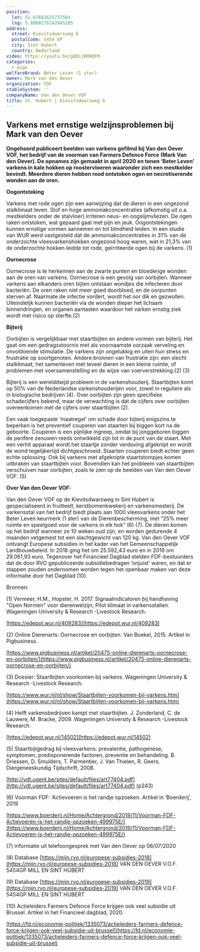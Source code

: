 ```yaml
---
position:
  lat: 51.67682625737564
  lng: 5.8008176142845205
address:
  street: Kievitsdwarsweg 6
  postalCode: 5454 GP
  city: Sint Hubert
  country: Nederland
video: https://youtu.be/gQ0ijB0HQFM
categories:
  - pigs
welfareBrand: Beter Leven (1 ster)
owner: Mark van den Oever
organization: FDF
stableSystem: ''
companyName: Van den Oever VOF
title: St. Hubert | Kievitsdwarsweg 6
---
```


## Varkens met ernstige welzijnsproblemen bij Mark van den Oever

**Ongehoord publiceert beelden van varkens gefilmd bij Van den Oever VOF, het bedrijf van de voorman van Farmers Defence Force (Mark Van den Oever). De opnames zijn gemaakt in april 2020 en tonen ‘Beter Leven’ varkens in kale hokken op roostervloeren waaronder zich een mestkelder bevindt. Meerdere dieren hebben rood ontstoken ogen en necrotiserende wonden aan de oren.**

**Oogontsteking**

Varkens met rode ogen zijn een aanwijzing dat de dieren in een ongezond stalklimaat leven. Stof en hoge ammoniakconcentraties (afkomstig uit o.a. mestkelders onder de stalvloer) irriteren neus- en oogslijmvliezen. De ogen raken ontstoken, wat gepaard gaat met pijn en jeuk. Oogontstekingen kunnen ernstige vormen aannemen en tot blindheid leiden. In een studie van WUR werd vastgesteld dat de ammoniakconcentraties in 31% van de onderzochte vleesvarkenshokken ongezond hoog waren, wat in 21,3% van de onderzochte hokken leidde tot rode, geïrriteerde ogen bij de varkens. (1)

**Oornecrose**

Oornecrose is te herkennen aan de zwarte punten en bloederige wonden aan de oren van varkens. Oornecrose is een gevolg van oorbijten. Wanneer varkens aan elkanders oren bijten ontstaan wondjes die infecteren door bacteriën. De oren raken niet meer goed doorbloed, en de oorpunten sterven af. Naarmate de infectie vordert, wordt het oor dik en gezwollen. Uiteindelijk kunnen bacteriën via de wonden dieper het lichaam binnendringen, en organen aantasten waardoor het varken ernstig ziek wordt met risico op sterfte.(2)

**Bijterij**

Oorbijten is vergelijkbaar met staartbijten en andere vormen van bijterij. Het gaat om een gedragsstoornis met als voornaamste oorzaak verveling en onvoldoende stimulatie. De varkens zijn ongelukkig en uiten hun stress en frustratie op soortgenoten. Andere bronnen van frustratie zijn: een slecht stalklimaat, het samenleven met teveel dieren in een kleine ruimte, of problemen met voersamenstelling en de wijze van voerverstrekking.(2) (3)

Bijterij is een werelddwijd probleem in de varkenshouderij. Staartbijten komt op 50% van de Nederlandse varkenshouderijen voor, zowel in reguliere als in biologische bedrijven (4). Over oorbijten zijn geen specifieke schadecijfers bekend, maar de verwachting is dat de cijfers over oorbijten overeenkomen met de cijfers over staartbijten (2).

Een vaak toegepaste ‘maatregel’ om schade door bijterij enigszins te beperken is het preventief couperen van staarten bij biggen kort na de geboorte. Couperen is een pijnlijke ingreep, omdat bij jonggeboren biggen de perifere zenuwen reeds ontwikkeld zijn tot in de punt van de staart. Met een verhit apparaat wordt het staartje zonder verdoving afgeknipt en wordt de wond tegelijkertijd dichtgeschroeid. Staarten couperen biedt echter geen echte oplossing. Ook bij varkens met afgeknipte staartstompjes komen uitbraken van staartbijten voor. Bovendien kan het probleem van staartbijten verschuiven naar oorbijten, zoals te zien op de beelden van Van den Oever VOF. (5)

**Over Van den Oever VOF:**

Van den Oever VOF op de Kievitsdwarsweg in Sint Hubert is gespecialiseerd in fruitteelt, kerstbomenkwekerij en varkensmesterij. De varkensstal van het bedrijf biedt plaats aan 1000 vleesvarkens onder het Beter Leven keurmerk (1 ster) van de Dierenbescherming, met “25% meer ruimte en speelgoed voor de varkens in elk hok” (6) (7). De dieren komen op het bedrijf wanneer ze 10 weken oud zijn, en worden gedurende 4 maanden vetgemest tot een slachtgewicht van 120 kg. Van den Oever VOF ontvangt Europese subsidies in het kader van het Gemeenschappelijk Landbouwbeleid. In 2018 ging het om 25.592,43 euro en in 2019 om 29.061,93 euro. Tegenover het Financieel Dagblad stelden FDF-bestuurders dat de door RVO gepubliceerde subsidiebedragen ‘onjuist’ waren, en dat er stappen zouden ondernomen worden tegen het openbaar maken van deze informatie door het Dagblad (10).

Bronnen:

(1) Vermeer, H.M., Hopster, H. 2017. Signaalindicatoren bij handhaving "Open Normen" voor dierenwelzijn; Pilot klimaat in varkensstallen. Wageningen University & Research -Livestock Research.

[https://edepot.wur.nl/409283](https://edepot.wur.nl/409283)

(2) Online Dierenarts: Oornecrose en oorbijten. Van Boekel, 2015. Artikel in Pigbusiness.

[https://www.pigbusiness.nl/artikel/20475-online-dierenarts-oornecrose-en-oorbijten/](https://www.pigbusiness.nl/artikel/20475-online-dierenarts-oornecrose-en-oorbijten/)

(3) Dossier: Staartbijten voorkomen bij varkens. Wageningen University & Research -Livestock Research.

[https://www.wur.nl/nl/show/Staartbijten-voorkomen-bij-varkens.htm](https://www.wur.nl/nl/show/Staartbijten-voorkomen-bij-varkens.htm)

(4) Helft varkensbedrijven kampt met staartbijten. J. Zonderland, C. de Lauwere, M. Bracke, 2009. Wageningen University & Research -Livestock Research.

[https://edepot.wur.nl/14502](https://edepot.wur.nl/14502)

(5) Staartbijtgedrag bij vleesvarkens: prevalentie, pathogenese, symptomen, predisponerende factoren, preventie en behandeling. B. Driessen, D. Smulders, T. Parmentier, J. Van Thielen, R. Geers. Diergeneeskundig Tijdschrift, 2008.

[http://vdt.ugent.be/sites/default/files/art77404.pdf](http://vdt.ugent.be/sites/default/files/art77404.pdf) (p243)

(6) Voorman FDF: ‘Actievoeren is het randje opzoeken. Artikel in ‘Boerderij’, 2019

[https://www.boerderij.nl/Home/Achtergrond/2019/11/Voorman-FDF-Actievoeren-is-het-randje-opzoeken-499975E/](https://www.boerderij.nl/Home/Achtergrond/2019/11/Voorman-FDF-Actievoeren-is-het-randje-opzoeken-499975E/)

(7) informatie uit telefoongesprek met Van den Oever op 06/07/2020

(8) Database [https://mijn.rvo.nl/europese-subsidies-2018](https://mijn.rvo.nl/europese-subsidies-2018) VAN DEN OEVER V.O.F. 5454GP MILL EN SINT HUBERT

(9) Database [https://mijn.rvo.nl/europese-subsidies-2019](https://mijn.rvo.nl/europese-subsidies-2019) VAN DEN OEVER V.O.F. 5454GP MILL EN SINT HUBERT

(10) Actieleiders Farmers Defence Force krijgen ook veel subsidie uit Brussel. Artikel in het Financieel dagblad, 2020.

[https://fd.nl/economie-politiek/1335073/actieleiders-farmers-defence-force-krijgen-ook-veel-subsidie-uit-brussel](https://fd.nl/economie-politiek/1335073/actieleiders-farmers-defence-force-krijgen-ook-veel-subsidie-uit-brussel)
